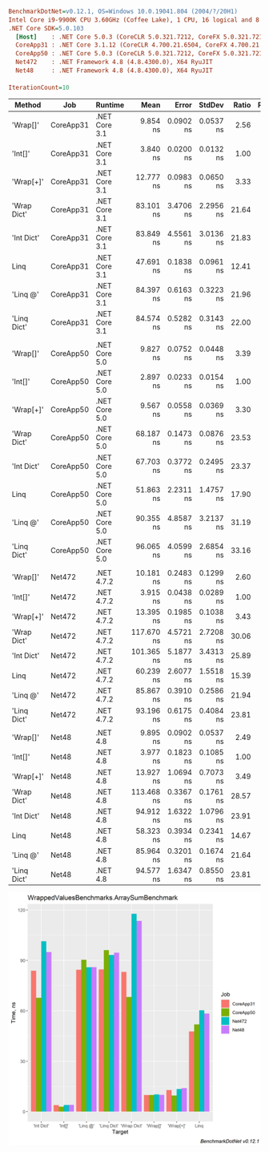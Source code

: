 ``` ini

BenchmarkDotNet=v0.12.1, OS=Windows 10.0.19041.804 (2004/?/20H1)
Intel Core i9-9900K CPU 3.60GHz (Coffee Lake), 1 CPU, 16 logical and 8 physical cores
.NET Core SDK=5.0.103
  [Host]    : .NET Core 5.0.3 (CoreCLR 5.0.321.7212, CoreFX 5.0.321.7212), X64 RyuJIT
  CoreApp31 : .NET Core 3.1.12 (CoreCLR 4.700.21.6504, CoreFX 4.700.21.6905), X64 RyuJIT
  CoreApp50 : .NET Core 5.0.3 (CoreCLR 5.0.321.7212, CoreFX 5.0.321.7212), X64 RyuJIT
  Net472    : .NET Framework 4.8 (4.8.4300.0), X64 RyuJIT
  Net48     : .NET Framework 4.8 (4.8.4300.0), X64 RyuJIT

IterationCount=10  

```
|      Method |       Job |       Runtime |       Mean |     Error |    StdDev | Ratio | RatioSD |     Rank |
|------------ |---------- |-------------- |-----------:|----------:|----------:|------:|--------:|---------:|
|    &#39;Wrap[]&#39; | CoreApp31 | .NET Core 3.1 |   9.854 ns | 0.0902 ns | 0.0537 ns |  2.56 |    0.02 |       ** |
|     &#39;Int[]&#39; | CoreApp31 | .NET Core 3.1 |   3.840 ns | 0.0200 ns | 0.0132 ns |  1.00 |    0.00 |        * |
|   &#39;Wrap[+]&#39; | CoreApp31 | .NET Core 3.1 |  12.777 ns | 0.0983 ns | 0.0650 ns |  3.33 |    0.03 |      *** |
| &#39;Wrap Dict&#39; | CoreApp31 | .NET Core 3.1 |  83.101 ns | 3.4706 ns | 2.2956 ns | 21.64 |    0.61 |    ***** |
|  &#39;Int Dict&#39; | CoreApp31 | .NET Core 3.1 |  83.849 ns | 4.5561 ns | 3.0136 ns | 21.83 |    0.78 |    ***** |
|        Linq | CoreApp31 | .NET Core 3.1 |  47.691 ns | 0.1838 ns | 0.0961 ns | 12.41 |    0.02 |     **** |
|    &#39;Linq @&#39; | CoreApp31 | .NET Core 3.1 |  84.397 ns | 0.6163 ns | 0.3223 ns | 21.96 |    0.11 |    ***** |
| &#39;Linq Dict&#39; | CoreApp31 | .NET Core 3.1 |  84.574 ns | 0.5282 ns | 0.3143 ns | 22.00 |    0.11 |    ***** |
|             |           |               |            |           |           |       |         |          |
|    &#39;Wrap[]&#39; | CoreApp50 | .NET Core 5.0 |   9.827 ns | 0.0752 ns | 0.0448 ns |  3.39 |    0.02 |      *** |
|     &#39;Int[]&#39; | CoreApp50 | .NET Core 5.0 |   2.897 ns | 0.0233 ns | 0.0154 ns |  1.00 |    0.00 |        * |
|   &#39;Wrap[+]&#39; | CoreApp50 | .NET Core 5.0 |   9.567 ns | 0.0558 ns | 0.0369 ns |  3.30 |    0.02 |       ** |
| &#39;Wrap Dict&#39; | CoreApp50 | .NET Core 5.0 |  68.187 ns | 0.1473 ns | 0.0876 ns | 23.53 |    0.12 |    ***** |
|  &#39;Int Dict&#39; | CoreApp50 | .NET Core 5.0 |  67.703 ns | 0.3772 ns | 0.2495 ns | 23.37 |    0.17 |    ***** |
|        Linq | CoreApp50 | .NET Core 5.0 |  51.863 ns | 2.2311 ns | 1.4757 ns | 17.90 |    0.49 |     **** |
|    &#39;Linq @&#39; | CoreApp50 | .NET Core 5.0 |  90.355 ns | 4.8587 ns | 3.2137 ns | 31.19 |    1.08 |   ****** |
| &#39;Linq Dict&#39; | CoreApp50 | .NET Core 5.0 |  96.065 ns | 4.0599 ns | 2.6854 ns | 33.16 |    0.94 |  ******* |
|             |           |               |            |           |           |       |         |          |
|    &#39;Wrap[]&#39; |    Net472 |    .NET 4.7.2 |  10.181 ns | 0.2483 ns | 0.1299 ns |  2.60 |    0.04 |       ** |
|     &#39;Int[]&#39; |    Net472 |    .NET 4.7.2 |   3.915 ns | 0.0438 ns | 0.0289 ns |  1.00 |    0.00 |        * |
|   &#39;Wrap[+]&#39; |    Net472 |    .NET 4.7.2 |  13.395 ns | 0.1985 ns | 0.1038 ns |  3.43 |    0.04 |      *** |
| &#39;Wrap Dict&#39; |    Net472 |    .NET 4.7.2 | 117.670 ns | 4.5721 ns | 2.7208 ns | 30.06 |    0.85 | ******** |
|  &#39;Int Dict&#39; |    Net472 |    .NET 4.7.2 | 101.365 ns | 5.1877 ns | 3.4313 ns | 25.89 |    0.88 |  ******* |
|        Linq |    Net472 |    .NET 4.7.2 |  60.239 ns | 2.6077 ns | 1.5518 ns | 15.39 |    0.46 |     **** |
|    &#39;Linq @&#39; |    Net472 |    .NET 4.7.2 |  85.867 ns | 0.3910 ns | 0.2586 ns | 21.94 |    0.17 |    ***** |
| &#39;Linq Dict&#39; |    Net472 |    .NET 4.7.2 |  93.196 ns | 0.6175 ns | 0.4084 ns | 23.81 |    0.26 |   ****** |
|             |           |               |            |           |           |       |         |          |
|    &#39;Wrap[]&#39; |     Net48 |      .NET 4.8 |   9.895 ns | 0.0902 ns | 0.0537 ns |  2.49 |    0.06 |       ** |
|     &#39;Int[]&#39; |     Net48 |      .NET 4.8 |   3.977 ns | 0.1823 ns | 0.1085 ns |  1.00 |    0.00 |        * |
|   &#39;Wrap[+]&#39; |     Net48 |      .NET 4.8 |  13.927 ns | 1.0694 ns | 0.7073 ns |  3.49 |    0.24 |      *** |
| &#39;Wrap Dict&#39; |     Net48 |      .NET 4.8 | 113.468 ns | 0.3367 ns | 0.1761 ns | 28.57 |    0.79 |  ******* |
|  &#39;Int Dict&#39; |     Net48 |      .NET 4.8 |  94.912 ns | 1.6322 ns | 1.0796 ns | 23.91 |    0.73 |   ****** |
|        Linq |     Net48 |      .NET 4.8 |  58.323 ns | 0.3934 ns | 0.2341 ns | 14.67 |    0.36 |     **** |
|    &#39;Linq @&#39; |     Net48 |      .NET 4.8 |  85.964 ns | 0.3201 ns | 0.1674 ns | 21.64 |    0.60 |    ***** |
| &#39;Linq Dict&#39; |     Net48 |      .NET 4.8 |  94.577 ns | 1.6347 ns | 0.8550 ns | 23.81 |    0.78 |   ****** |

![Bar chart](WrappedValuesBenchmarks.ArraySumBenchmark-barplot.png)
